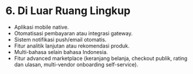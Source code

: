 # 6. Di Luar Ruang Lingkup

- Aplikasi mobile native.
- Otomatisasi pembayaran atau integrasi gateway.
- Sistem notifikasi push/email otomatis.
- Fitur analitik lanjutan atau rekomendasi produk.
- Multi-bahasa selain bahasa Indonesia.
- Fitur advanced marketplace (keranjang belanja, checkout publik, rating dan ulasan, multi-vendor onboarding self-service).
